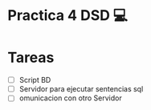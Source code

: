 # Practica 4 DSD :computer:


# Tareas

 - [ ] Script BD
 - [ ] Servidor para ejecutar sentencias sql
 - [ ] omunicacion con otro Servidor
